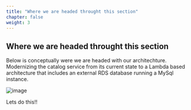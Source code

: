 ```yaml
---
title: "Where we are headed throught this section"
chapter: false
weight: 3
---
```

## Where we are headed throught this section

Below is conceptually were we are headed with our architechture.  Modernizing the catalog service from its current state to a Lambda based architecture that includes an external RDS database running a MySql instance.

![image](/images/aws-lab11-serverless_lab2-picture-future.png)

Lets do this!!


